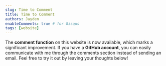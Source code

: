 ```yaml
---
slug: Time to Comment
title: Time to Comment
authors: Jayden
enableComments: true # for Gisqus
tags: [website]
---
```


The **comment function** on this website is now available, which marks a significant improvement. If you have a **GitHub account**, you can easily communicate with me through the comments section instead of sending an email. Feel free to try it out by leaving your thoughts below!